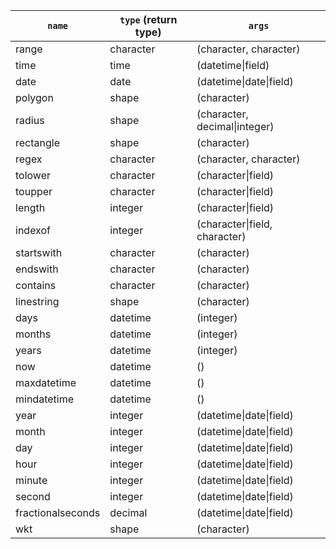 `name` | `type` (return type) | `args`
---- | ----------- | ----------
range | character | (character, character)
time | time | (datetime\|field)
date | date | (datetime\|date\|field)
polygon | shape | (character)
radius | shape | (character, decimal\|integer)
rectangle | shape | (character)
regex | character | (character, character)
tolower | character | (character\|field)
toupper | character | (character\|field)
length | integer | (character\|field)
indexof | integer | (character\|field, character)
startswith | character | (character)
endswith | character | (character)
contains | character | (character)
linestring | shape | (character)
days | datetime | (integer)
months | datetime | (integer)
years | datetime | (integer)
now | datetime | ()
maxdatetime | datetime | ()
mindatetime | datetime | ()
year | integer | (datetime\|date\|field)
month | integer | (datetime\|date\|field)
day | integer | (datetime\|date\|field)
hour | integer | (datetime\|date\|field)
minute | integer | (datetime\|date\|field)
second | integer | (datetime\|date\|field)
fractionalseconds | decimal | (datetime\|date\|field)
wkt | shape | (character)
